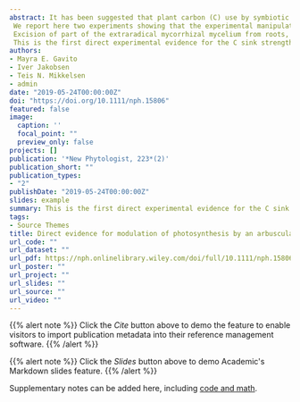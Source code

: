 ```yaml
---
abstract: It has been suggested that plant carbon (C) use by symbiotic arbuscular mycorrhizal fungi (AMF) may be compensated by higher photosynthetic rates because fungal metabolism creates a strong C sink that prevents photosynthate accumulation and downregulation of photosynthesis. This mechanism remains largely unexplored and lacks experimental evidence.
 We report here two experiments showing that the experimental manipulation of the mycorrhizal C sink significantly affected the photosynthetic rates of cucumber host plants. We expected that a sudden reduction in sink strength would cause a significant reduction in photosynthetic rates, at least temporarily.
 Excision of part of the extraradical mycorrhizal mycelium from roots, and causing no disturbance to the plant, induced a sustained (10–40%) decline in photosynthetic rates that lasted from 30 min to several hours in plants that were well‐nourished and hydrated, and in the absence of growth or photosynthesis promotion by mycorrhizal inoculation. This effect was though minor in plants growing at high (700 ppm) atmospheric CO2.
 This is the first direct experimental evidence for the C sink strength effects exerted by arbuscular mycorrhizal symbionts on plant photosynthesis. It encourages further experimentation on mycorrhizal source–sink relations, and may have strong implications in large‐scale assessments and modelling of plant photosynthesis.
authors:
- Mayra E. Gavito
- Iver Jakobsen
- Teis N. Mikkelsen
- admin
date: "2019-05-24T00:00:00Z"
doi: "https://doi.org/10.1111/nph.15806"
featured: false
image:
  caption: ''
  focal_point: ""
  preview_only: false
projects: []
publication: '*New Phytologist, 223*(2)'
publication_short: ""
publication_types:
- "2"
publishDate: "2019-05-24T00:00:00Z"
slides: example
summary: This is the first direct experimental evidence for the C sink strength effects exerted by arbuscular mycorrhizal symbionts on plant photosynthesis. It encourages further experimentation on mycorrhizal source–sink relations, and may have strong implications in large‐scale assessments and modelling of plant photosynthesis.
tags:
- Source Themes
title: Direct evidence for modulation of photosynthesis by an arbuscular mycorrhiza-induced carbon sink strength
url_code: ""
url_dataset: ""
url_pdf: https://nph.onlinelibrary.wiley.com/doi/full/10.1111/nph.15806
url_poster: ""
url_project: ""
url_slides: ""
url_source: ""
url_video: ""
---
```


{{% alert note %}}
Click the *Cite* button above to demo the feature to enable visitors to import publication metadata into their reference management software.
{{% /alert %}}

{{% alert note %}}
Click the *Slides* button above to demo Academic's Markdown slides feature.
{{% /alert %}}

Supplementary notes can be added here, including [code and math](https://sourcethemes.com/academic/docs/writing-markdown-latex/).
